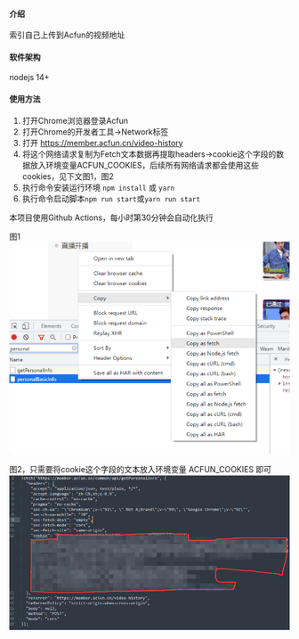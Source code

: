 #### 介绍

索引自己上传到Acfun的视频地址

#### 软件架构

nodejs 14+

#### 使用方法

1. 打开Chrome浏览器登录Acfun
2. 打开Chrome的开发者工具->Network标签
3. 打开 https://member.acfun.cn/video-history
4. 将这个网络请求复制为Fetch文本数据再提取headers->cookie这个字段的数据放入环境变量ACFUN_COOKIES，后续所有网络请求都会使用这些cookies，见下文图1，图2
5. 执行命令安装运行环境 `npm install` 或 `yarn`
6. 执行命令启动脚本`npm run start`或`yarn run start`

本项目使用Github Actions，每小时第30分钟会自动化执行

图1
![图1](img/1.png)

图2，只需要将cookie这个字段的文本放入环境变量 ACFUN_COOKIES 即可
![图2](img/2.png)